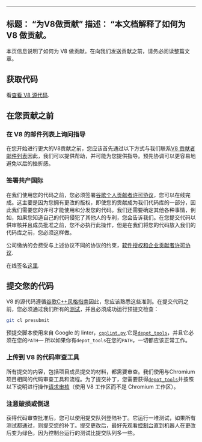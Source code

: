 ***

## 标题： “为V8做贡献”&#xA;描述： “本文档解释了如何为 V8 做贡献。

本页信息说明了如何为 V8 做贡献。在向我们发送贡献之前，请务必阅读整篇文章。

## 获取代码

看[查看 V8 源代码](/docs/source-code).

## 在您贡献之前

### 在 V8 的邮件列表上询问指导

在您开始进行更大的V8贡献之前，您应该首先通过以下方式与我们联系[V8 贡献者邮件列表](https://groups.google.com/group/v8-dev)因此，我们可以提供帮助，并可能为您提供指导。预先协调可以更容易地避免以后的挫折感。

### 签署共产国际

在我们使用您的代码之前，您必须签署[谷歌个人贡献者许可协议](https://cla.developers.google.com/about/google-individual)，您可以在线完成。这主要是因为您拥有更改的版权，即使您的贡献成为我们代码库的一部分，因此我们需要您的许可才能使用和分发您的代码。我们还需要确定其他各种事情，例如，如果您知道自己的代码侵犯了其他人的专利，您会告诉我们。在您提交代码以供审核并且成员批准之前，您不必执行此操作，但是在我们将您的代码放入我们的代码库之前，您必须这样做。

公司缴纳的会费受与上述协议不同的协议的约束，[软件授权和企业贡献者许可协议](https://cla.developers.google.com/about/google-corporate).

在线签名[这里](https://cla.developers.google.com/).

## 提交您的代码

V8 的源代码遵循[谷歌C++风格指南](https://google.github.io/styleguide/cppguide.html)因此，您应该熟悉这些准则。在提交代码之前，您必须通过我们所有的[测试](/docs/test)，并且必须成功运行预提交检查：

```bash
git cl presubmit
```

预提交脚本使用来自 Google 的 linter，[`cpplint.py`](https://raw.githubusercontent.com/google/styleguide/gh-pages/cpplint/cpplint.py).它是[`depot_tools`](https://dev.chromium.org/developers/how-tos/install-depot-tools)，并且它必须在您的`PATH`— 所以如果你有`depot_tools`在您的`PATH`，一切都应该正常工作。

### 上传到 V8 的代码审查工具

所有提交的内容，包括项目成员提交的材料，都需要审查。我们使用与Chromium项目相同的代码审查工具和流程。为了提交补丁，您需要获得[`depot_tools`](https://dev.chromium.org/developers/how-tos/install-depot-tools)并按照以下说明进行操作[请求审核](https://chromium.googlesource.com/chromium/src/+/master/docs/contributing.md)（使用 V8 工作区而不是 Chromium 工作区）。

### 注意破损或倒退

获得代码审查批准后，您可以使用提交队列登陆补丁。它运行一堆测试，如果所有测试都通过，则提交您的补丁。提交更改后，最好先观看[控制台](https://ci.chromium.org/p/v8/g/main/console)直到机器人在更改后变为绿色，因为控制台运行的测试比提交队列多一些。

